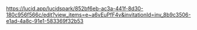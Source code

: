 https://lucid.app/lucidspark/852bf6eb-ac3a-441f-8d30-180c956f566c/edit?view_items=e~a6vEuPfF4v&invitationId=inv_8b9c3506-e1ad-4a8c-91e1-583369f32b53
